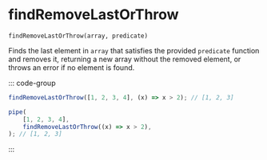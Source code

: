 # findRemoveLastOrThrow

`findRemoveLastOrThrow(array, predicate)`

Finds the last element in `array` that satisfies the provided `predicate` function and removes it, returning a new array without the removed element, or throws an error if no element is found.

::: code-group

```ts [data-first]
findRemoveLastOrThrow([1, 2, 3, 4], (x) => x > 2); // [1, 2, 3]
```

```ts [data-last]
pipe(
    [1, 2, 3, 4],
    findRemoveLastOrThrow((x) => x > 2),
); // [1, 2, 3]
```

:::
